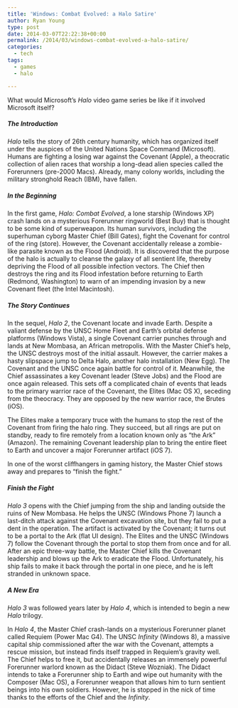 ```yaml
---
title: 'Windows: Combat Evolved: a Halo Satire'
author: Ryan Young
type: post
date: 2014-03-07T22:22:38+00:00
permalink: /2014/03/windows-combat-evolved-a-halo-satire/
categories:
  - tech
tags:
  - games
  - halo

---
```

What would Microsoft&#8217;s _Halo_ video game series be like if it involved Microsoft itself?

##### The Introduction

_Halo_ tells the story of 26th century humanity, which has organized itself under the auspices of the United Nations Space Command (Microsoft). Humans are fighting a losing war against the Covenant (Apple), a theocratic collection of alien races that worship a long-dead alien species called the Forerunners (pre-2000 Macs). Already, many colony worlds, including the military stronghold Reach (IBM), have fallen.

##### In the Beginning

In the first game, _Halo: Combat Evolved_, a lone starship (Windows XP) crash lands on a mysterious Forerunner ringworld (Best Buy) that is thought to be some kind of superweapon. Its human survivors, including the superhuman cyborg Master Chief (Bill Gates), fight the Covenant for control of the ring (store). However, the Covenant accidentally release a zombie-like parasite known as the Flood (Android). It is discovered that the purpose of the halo is actually to cleanse the galaxy of all sentient life, thereby depriving the Flood of all possible infection vectors. The Chief then destroys the ring and its Flood infestation before returning to Earth (Redmond, Washington) to warn of an impending invasion by a new Covenant fleet (the Intel Macintosh).

##### The Story Continues

In the sequel, _Halo 2_, the Covenant locate and invade Earth. Despite a valiant defense by the UNSC Home Fleet and Earth&#8217;s orbital defense platforms (Windows Vista), a single Covenant carrier punches through and lands at New Mombasa, an African metropolis. With the Master Chief&#8217;s help, the UNSC destroys most of the initial assault. However, the carrier makes a hasty slipspace jump to Delta Halo, another halo installation (New Egg). The Covenant and the UNSC once again battle for control of it. Meanwhile, the Chief assassinates a key Covenant leader (Steve Jobs) and the Flood are once again released. This sets off a complicated chain of events that leads to the primary warrior race of the Covenant, the Elites (Mac OS X), seceding from the theocracy. They are opposed by the new warrior race, the Brutes (iOS).

The Elites make a temporary truce with the humans to stop the rest of the Covenant from firing the halo ring. They succeed, but all rings are put on standby, ready to fire remotely from a location known only as “the Ark” (Amazon). The remaining Covenant leadership plan to bring the entire fleet to Earth and uncover a major Forerunner artifact (iOS 7).

In one of the worst cliffhangers in gaming history, the Master Chief stows away and prepares to “finish the fight.”

##### Finish the Fight

_Halo 3_ opens with the Chief jumping from the ship and landing outside the ruins of New Mombasa. He helps the UNSC (Windows Phone 7) launch a last-ditch attack against the Covenant excavation site, but they fail to put a dent in the operation. The artifact is activated by the Covenant; it turns out to be a portal to the Ark (flat UI design). The Elites and the UNSC (Windows 7) follow the Covenant through the portal to stop them from once and for all. After an epic three-way battle, the Master Chief kills the Covenant leadership and blows up the Ark to eradicate the Flood. Unfortunately, his ship fails to make it back through the portal in one piece, and he is left stranded in unknown space.

##### A New Era

_Halo 3_ was followed years later by _Halo 4_, which is intended to begin a new _Halo_ trilogy.

In _Halo 4_, the Master Chief crash-lands on a mysterious Forerunner planet called Requiem (Power Mac G4). The UNSC _Infinity_ (Windows 8), a massive capital ship commissioned after the war with the Covenant, attempts a rescue mission, but instead finds itself trapped in Requiem&#8217;s gravity well. The Chief helps to free it, but accidentally releases an immensely powerful Forerunner warlord known as the Didact (Steve Wozniak). The Didact intends to take a Forerunner ship to Earth and wipe out humanity with the Composer (Mac OS), a Forerunner weapon that allows him to turn sentient beings into his own soldiers. However, he is stopped in the nick of time thanks to the efforts of the Chief and the _Infinity_.